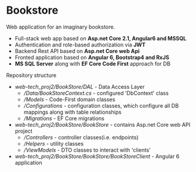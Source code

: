 # Bookstore
Web application for an imaginary bookstore.
* Full-stack web app based on **Asp.net Core 2.1, Angular6 and MSSQL**
* Authentication and role-based authorization via **JWT**
* Backend Rest API based on **Asp.net Core web Api**
* Fronted application based on **Angular 6, Bootstrap4 and RxJS**
* **MS SQL Server** along with **EF Core Code First** approach for DB

Repository structure
* *web-tech_proj2/BookStore/DAL* - Data Access Layer
  * */Data/BookStoreContext.cs* - configured 'DbContext' class
  * */Models* - Code-First domain classes
  * */Configurations* - configuration classes, which configure all DB mappings along with table relationships
  * */Migrations* - EF Core migrations
* *web-tech_proj2/BookStore/BookStore* - contains Asp.net Core web API project
  * */Controllers* - controller classes(i.e. endpoints)
  * */Helpers* - utility classes
  * */ViewModels* - DTO classes to interact with 'clients'
* *web-tech_proj2/BookStore/BookStore/BookStoreClient* - Angular 6 application
